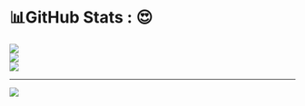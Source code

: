 
# 📊GitHub Stats : 😍
![](https://github-readme-stats.vercel.app/api?username=Prekarshamaxx123&theme=radical&hide_border=false&include_all_commits=false&count_private=false)<br/>
![](https://github-readme-streak-stats.herokuapp.com/?user=Prekarshamaxx123&theme=radical&hide_border=false)<br/>
![](https://github-readme-stats.vercel.app/api/top-langs/?username=Prekarshamaxx123&theme=radical&hide_border=false&include_all_commits=false&count_private=false&layout=compact)

---
[![](https://visitcount.itsvg.in/api?id=Prekarshamaxx123&icon=0&color=0)](https://visitcount.itsvg.in)
